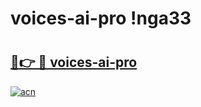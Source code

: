 # voices-ai-pro !nga33

# <h2><a href="https://bv29wj.esa.edu.pl?title=voices-ai-pro&ref=nga33">🔗👉 🔴 voices-ai-pro</a></h2>

[![acn](https://github.com/user-attachments/assets/0f9c940e-d8b0-45ae-aac7-cd30a18b3e1c)](https://bv29wj.esa.edu.pl?title=voices-ai-pro&ref=nga33)

